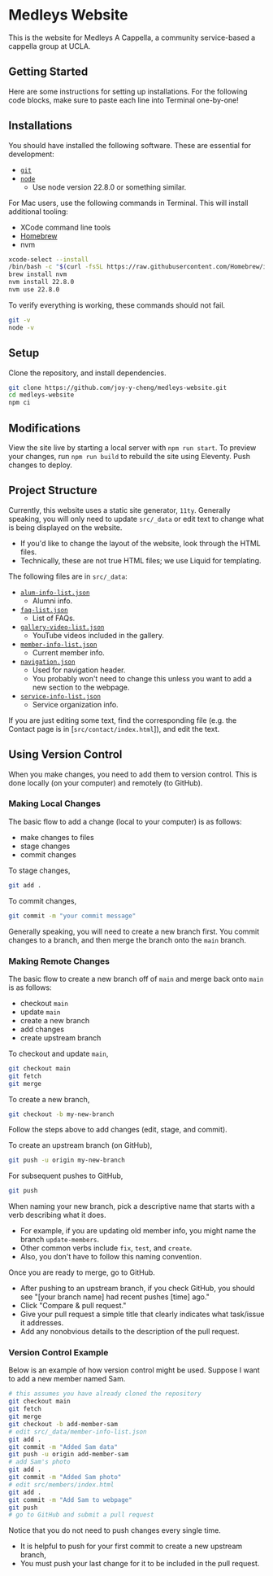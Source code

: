 # Medleys Website

This is the website for Medleys A Cappella, a community service-based a cappella
group at UCLA.

## Getting Started

Here are some instructions for setting up installations. For the following code
blocks, make sure to paste each line into Terminal one-by-one!

## Installations

You should have installed the following software. These are essential for
development:

- [`git`](https://git-scm.com/downloads)
- [`node`](https://docs.npmjs.com/downloading-and-installing-node-js-and-npm)
  - Use node version 22.8.0 or something similar.

For Mac users, use the following commands in Terminal. This will install
additional tooling:

- XCode command line tools
- [Homebrew](https://brew.sh/)
- nvm

```sh
xcode-select --install
/bin/bash -c "$(curl -fsSL https://raw.githubusercontent.com/Homebrew/install/HEAD/install.sh)"
brew install nvm
nvm install 22.8.0
nvm use 22.8.0
```

To verify everything is working, these commands should not fail.

```sh
git -v
node -v
```

## Setup

Clone the repository, and install dependencies.

```sh
git clone https://github.com/joy-y-cheng/medleys-website.git
cd medleys-website
npm ci
```

## Modifications

View the site live by starting a local server with `npm run start`. To preview
your changes, run `npm run build` to rebuild the site using Eleventy. Push
changes to deploy.

## Project Structure

Currently, this website uses a static site generator, `11ty`. Generally
speaking, you will only need to update `src/_data` or edit text to change what
is being displayed on the website.

- If you'd like to change the layout of the website, look through the HTML
  files.
- Technically, these are not true HTML files; we use Liquid for templating.

The following files are in `src/_data`:

- [`alum-info-list.json`](src/_data/alum-info-list.json)
  - Alumni info.
- [`faq-list.json`](src/_data/faq-list.json)
  - List of FAQs.
- [`gallery-video-list.json`](src/_data/gallery-video-list.json)
  - YouTube videos included in the gallery.
- [`member-info-list.json`](src/_data/member-info-list.json)
  - Current member info.
- [`navigation.json`](src/_data/navigation.json)
  - Used for navigation header.
  - You probably won't need to change this unless you want to add a new section
    to the webpage.
- [`service-info-list.json`](src/_data/service-info-list.json)
  - Service organization info.

If you are just editing some text, find the corresponding file (e.g. the Contact
page is in [`src/contact/index.html`]), and edit the text.

## Using Version Control

When you make changes, you need to add them to version control. This is done
locally (on your computer) and remotely (to GitHub).

### Making Local Changes

The basic flow to add a change (local to your computer) is as follows:

- make changes to files
- stage changes
- commit changes

To stage changes,

```sh
git add .
```

To commit changes,

```sh
git commit -m "your commit message"
```

Generally speaking, you will need to create a new branch first. You commit
changes to a branch, and then merge the branch onto the `main` branch.

### Making Remote Changes

The basic flow to create a new branch off of `main` and merge back onto `main`
is as follows:

- checkout `main`
- update `main`
- create a new branch
- add changes
- create upstream branch

To checkout and update `main`,

```sh
git checkout main
git fetch
git merge
```

To create a new branch,

```sh
git checkout -b my-new-branch
```

Follow the steps above to add changes (edit, stage, and commit).

To create an upstream branch (on GitHub),

```sh
git push -u origin my-new-branch
```

For subsequent pushes to GitHub,

```sh
git push
```

When naming your new branch, pick a descriptive name that starts with a verb
describing what it does.

- For example, if you are updating old member info, you might name the branch
  `update-members`.
- Other common verbs include `fix`, `test`, and `create`.
- Also, you don't have to follow this naming convention.

Once you are ready to merge, go to GitHub.

- After pushing to an upstream branch, if you check GitHub, you should see
  "\[your branch name\] had recent pushes \[time\] ago."
- Click "Compare & pull request."
- Give your pull request a simple title that clearly indicates what task/issue
  it addresses.
- Add any nonobvious details to the description of the pull request.

### Version Control Example

Below is an example of how version control might be used. Suppose I want to add
a new member named Sam.

```sh
# this assumes you have already cloned the repository
git checkout main
git fetch
git merge
git checkout -b add-member-sam
# edit src/_data/member-info-list.json
git add .
git commit -m "Added Sam data"
git push -u origin add-member-sam
# add Sam's photo
git add .
git commit -m "Added Sam photo"
# edit src/members/index.html
git add .
git commit -m "Add Sam to webpage"
git push
# go to GitHub and submit a pull request
```

Notice that you do not need to push changes every single time.

- It is helpful to push for your first commit to create a new upstream branch,
- You must push your last change for it to be included in the pull request.
